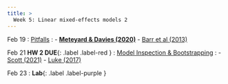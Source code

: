 ```yaml
---
title: >
  Week 5: Linear mixed-effects models 2
---
```


Feb 19
: [Pitfalls](https://socialinteractionlab.github.io/psych710-notes/linear-mixed-effects-models-3.html)
  : - [**Meteyard & Davies (2020)**](https://socialinteractionlab.github.io/psych710//assets/readings/Meteyard_bestpractices.pdf)
    - [Barr et al (2013)](https://davebraun.net/dissertation/experiments/analysis/exp2/scripts/exploratory/randomEffects/barr_et_al_2013.pdf)

Feb 21 **HW 2 DUE**{: .label .label-red }
: [Model Inspection & Bootstrapping](https://socialinteractionlab.github.io/psych710-notes/linear-mixed-effects-models-4.html)
  : - [Scott (2021)](https://bookdown.org/jgscott/DSGI/the-bootstrap.html)
    - [Luke (2017)](https://socialinteractionlab.github.io/psych710//assets/readings/luke2017.pdf)

Feb 23 
: **Lab**{: .label .label-purple }
